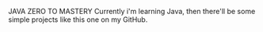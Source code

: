 JAVA ZERO TO MASTERY
Currently i'm learning Java, then there'll be some simple projects like this one on my GitHub.
